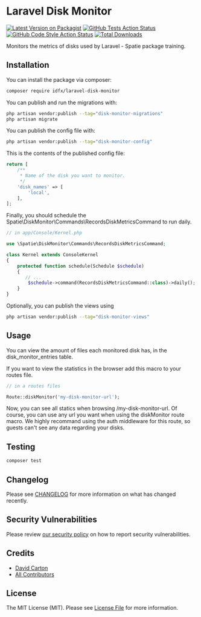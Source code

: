 # Laravel Disk Monitor

[![Latest Version on Packagist](https://img.shields.io/packagist/v/idfx/laravel-disk-monitor.svg?style=flat-square)](https://packagist.org/packages/idfx/laravel-disk-monitor)
[![GitHub Tests Action Status](https://img.shields.io/github/actions/workflow/status/dj-idfx/laravel-disk-monitor/run-tests.yml?branch=main&label=tests&style=flat-square)](https://github.com/dj-idfx/laravel-disk-monitor/actions?query=workflow%3Arun-tests+branch%3Amain)
[![GitHub Code Style Action Status](https://img.shields.io/github/actions/workflow/status/dj-idfx/laravel-disk-monitor/fix-php-code-style-issues.yml?branch=main&label=code%20style&style=flat-square)](https://github.com/dj-idfx/laravel-disk-monitor/actions?query=workflow%3A"Fix+PHP+code+style+issues"+branch%3Amain)
[![Total Downloads](https://img.shields.io/packagist/dt/idfx/laravel-disk-monitor.svg?style=flat-square)](https://packagist.org/packages/idfx/laravel-disk-monitor)

Monitors the metrics of disks used by Laravel - Spatie package training.

## Installation

You can install the package via composer:

```bash
composer require idfx/laravel-disk-monitor
```

You can publish and run the migrations with:

```bash
php artisan vendor:publish --tag="disk-monitor-migrations"
php artisan migrate
```

You can publish the config file with:

```bash
php artisan vendor:publish --tag="disk-monitor-config"
```

This is the contents of the published config file:

```php
return [
    /**
     * Name of the disk you want to monitor.
     */
    'disk_names' => [
        'local',
    ],
];
```

Finally, you should schedule the Spatie\DiskMonitor\Commands\RecordsDiskMetricsCommand to run daily.

```php
// in app/Console/Kernel.php

use \Spatie\DiskMonitor\Commands\RecordsDiskMetricsCommand;

class Kernel extends ConsoleKernel
{
    protected function schedule(Schedule $schedule)
    {
       // ...
        $schedule->command(RecordsDiskMetricsCommand::class)->daily();
    }
}
```

Optionally, you can publish the views using

```bash
php artisan vendor:publish --tag="disk-monitor-views"
```

## Usage

You can view the amount of files each monitored disk has, in the disk_monitor_entries table.

If you want to view the statistics in the browser add this macro to your routes file.

```php
// in a routes files

Route::diskMonitor('my-disk-monitor-url');
```

Now, you can see all statics when browsing /my-disk-monitor-url. Of course, you can use any url you want when using the diskMonitor route macro. We highly recommand using the auth middleware for this route, so guests can't see any data regarding your disks.

## Testing

```bash
composer test
```

## Changelog

Please see [CHANGELOG](CHANGELOG.md) for more information on what has changed recently.

## Security Vulnerabilities

Please review [our security policy](.github/SECURITY.md) on how to report security vulnerabilities.

## Credits

- [David Carton](https://github.com/dj-idfx)
- [All Contributors](../../contributors)

## License

The MIT License (MIT). Please see [License File](LICENSE.md) for more information.
